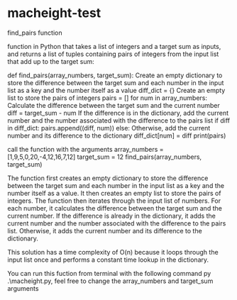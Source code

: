 # macheight-test
find_pairs function

 function in Python that takes a list of integers and a target sum as inputs, 
 and returns a list of tuples containing pairs of integers from the input list 
 that add up to the target sum:

def find_pairs(array_numbers, target_sum):
     Create an empty dictionary to store the difference between
     the target sum and each number in the input list as a key
     and the number itself as a value
    diff_dict = {}
     Create an empty list to store the pairs of integers
    pairs = []
    for num in array_numbers:
         Calculate the difference between the target sum and the current number
        diff = target_sum - num
         If the difference is in the dictionary, add the current number and the
         number associated with the difference to the pairs list
        if diff in diff_dict:
            pairs.append((diff, num))
        else:
             Otherwise, add the current number and its difference to the dictionary
            diff_dict[num] = diff
    print(pairs)

 call the function with the arguments
array_numbers = [1,9,5,0,20,-4,12,16,7,12]
target_sum = 12
find_pairs(array_numbers, target_sum)

 The function first creates an empty dictionary to store the difference between the target sum and 
 each number in the input list as a key and the number itself as a value. It then creates an empty 
 list to store the pairs of integers. The function then iterates through the input list of numbers. 
 For each number, it calculates the difference between the target sum and the current number. 
 If the difference is already in the dictionary, it adds the current number and the number associated 
 with the difference to the pairs list. Otherwise, it adds the current number and its difference to the 
 dictionary.

 This solution has a time complexity of O(n) because it loops through the input list once and performs 
 a constant time lookup in the dictionary.

 You can run this fuction from terminal with the following command py .\macheight.py, 
 feel free to change the array_numbers and target_sum arguments
